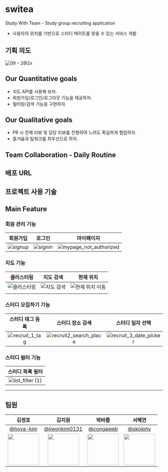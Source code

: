 # switea

Study With Team - Study group recruiting application

- 사용자의 위치를 기반으로 스터디 메이트를 찾을 수 있는 서비스 개발

## 기획 의도

![09 – 2@2x](https://user-images.githubusercontent.com/48905932/143193199-141de0f2-0d32-4167-bb5b-5126879f304a.png)

## Our Quantitative goals

- 지도 API를 사용해 보자.
- 회원가입/로그인/로그아웃 기능을 제공하자.
- 필터링/검색 기능을 구현하자.

## Our Qualitative goals

- PR 시 전체 리뷰 및 담당 리뷰를 진행하여 느려도 확실하게 협업하자.
- 즐거움과 팀워크를 최우선으로 하자.

## Team Collaboration - Daily Routine

## 배포 URL

## 프로젝트 사용 기술

## Main Feature

### 회원 관리 기능

|                                                     회원가입                                                     |                                                      로그인                                                      |                                                           마이페이지                                                            |
| :--------------------------------------------------------------------------------------------------------------: | :--------------------------------------------------------------------------------------------------------------: | :-----------------------------------------------------------------------------------------------------------------------------: |
| ![signup](https://user-images.githubusercontent.com/48905932/143190985-2b9beccb-170c-4190-b6ad-d8d063fa510d.gif) | ![signin](https://user-images.githubusercontent.com/48905932/143190930-43fae228-e7c6-477d-aeee-bc3f4b17a85a.gif) | ![mypage_not_authorized](https://user-images.githubusercontent.com/48905932/143191060-c7c9959b-4d66-478a-b390-05504ac3d275.gif) |

### 지도 기능

|                                                      클러스터링                                                      |                                                      지도 검색                                                      |                                                        현재 위치                                                         |
| :------------------------------------------------------------------------------------------------------------------: | :-----------------------------------------------------------------------------------------------------------------: | :----------------------------------------------------------------------------------------------------------------------: |
| ![클러스터링](https://user-images.githubusercontent.com/41777022/143190944-9305a493-f6a0-49ed-af07-b5e6d17acdd6.gif) | ![지도 검색](https://user-images.githubusercontent.com/41777022/143190976-b7eb057e-c34a-4ee9-b1e3-e3dba4d1b65c.gif) | ![현재 위치 이동](https://user-images.githubusercontent.com/41777022/143190983-475b1d4b-de7d-4765-9d25-cc69c600c838.gif) |
|  |

### 스터디 모집하기 기능

|                                                    스터디 태그 등록                                                     |                                                        스터디 장소 검색                                                         |                                                        스터디 일자 선택                                                         |
| :---------------------------------------------------------------------------------------------------------------------: | :-----------------------------------------------------------------------------------------------------------------------------: | :-----------------------------------------------------------------------------------------------------------------------------: |
| ![recruit_1_tag](https://user-images.githubusercontent.com/48905932/143191327-9d036015-967d-4679-b9dc-69c55c9a5227.gif) | ![recruit2_search_place](https://user-images.githubusercontent.com/48905932/143191353-746c57bc-62be-4dc6-a918-817873d7d140.gif) | ![recruit_3_date_picker](https://user-images.githubusercontent.com/48905932/143191351-78562ea6-db88-46c6-bffa-6ffd81a98ec2.gif) |

### 스터디 필터 기능

|                                                     스터디 목록 필터                                                      |
| :-----------------------------------------------------------------------------------------------------------------------: |
| ![list_filter (1)](https://user-images.githubusercontent.com/48905932/143191192-c4658597-85b5-40e6-9189-637a571513d4.gif) |

---

## 팀원

|                                 김정호                                 |                                   김지원                                   |                                 박바름                                 |                                서혜연                                 |
| :--------------------------------------------------------------------: | :------------------------------------------------------------------------: | :--------------------------------------------------------------------: | :-------------------------------------------------------------------: |
|                [@hoya-kim](https://github.com/hoya-kim)                |              [@jiwonkim0131](https://github.com/jiwonkim0131)              |                [@congaweb](https://github.com/congaweb)                |                [@skojphy](https://github.com/skojphy)                 |
| <img src="https://avatars.githubusercontent.com/hoya-kim" width="100"> | <img src="https://avatars.githubusercontent.com/jiwonkim0131" width="100"> | <img src="https://avatars.githubusercontent.com/congaweb" width="100"> | <img src="https://avatars.githubusercontent.com/skojphy" width="100"> |
